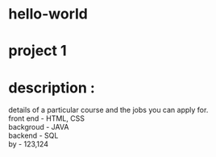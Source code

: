# hello-world
<h1>project 1 </h1>
<h1>description :</h1>
details of a particular course and the jobs you can apply for.<br>
front end - HTML, CSS<br>
backgroud - JAVA<br>
backend - SQL<br>
by - 123,124
